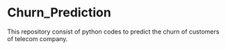 # Churn_Prediction
This repository consist of python codes to predict the churn of customers of telecom company.
